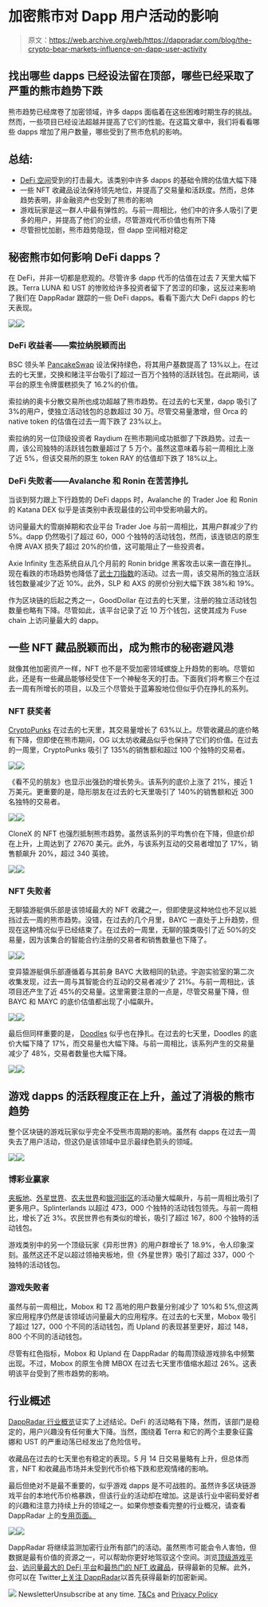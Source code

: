 # 加密熊市对 Dapp 用户活动的影响

> 原文：<https://web.archive.org/web/https://dappradar.com/blog/the-crypto-bear-markets-influence-on-dapp-user-activity>

## 找出哪些 dapps 已经设法留在顶部，哪些已经采取了严重的熊市趋势下跌

熊市趋势已经席卷了加密领域，许多 dapps 面临着在这些困难时期生存的挑战。然而，一些项目已经设法超越并提高了它们的性能。在这篇文章中，我们将看看哪些 dapps 增加了用户数量，哪些受到了熊市危机的影响。

## 总结:

*   [DeFi 空间](https://web.archive.org/web/20220705010633/https://dappradar.com/rankings/category/defi)受到的打击最大。该类别中许多 dapps 的基础令牌的估值大幅下降
*   一些 NFT 收藏品设法保持领先地位，并提高了交易量和活跃度。然而，总体趋势表明，非金融资产也受到了熊市的影响
*   游戏玩家是这一群人中最有弹性的。与前一周相比，他们中的许多人吸引了更多的用户，并提高了他们的业绩，尽管游戏代币价值也有所下降
*   尽管担忧加剧，熊市趋势隐现，但 dapp 空间相对稳定

## 秘密熊市如何影响 DeFi dapps？

在 DeFi，并非一切都是悲观的。尽管许多 dapp 代币的估值在过去 7 天里大幅下跌。Terra LUNA 和 UST 的惨败给许多投资者留下了苦涩的印象，这反过来影响了我们在 DappRadar 跟踪的一些 DeFi dapps。看看下面六大 DeFi dapps 的七天表现。

![](img/87b12b78ce7ccd1cd1708ea0782c9906.png)![](img/0f0f12c43c044e0603c4d73e26bbb021.png)

### DeFi 收益者——索拉纳脱颖而出

BSC 领头羊 [PancakeSwap](https://web.archive.org/web/20220705010633/https://dappradar.com/binance-smart-chain/defi/pancakeswap) 设法保持绿色，将其用户基数提高了 13%以上。在过去的七天里，交换和赌注平台吸引了超过一百万个独特的活跃钱包。在此期间，该平台的原生令牌蛋糕损失了 16.2%的价值。

索拉纳的奥卡分散交易所也成功超越了熊市趋势。在过去的七天里，dapp 吸引了 3%的用户，使独立活动钱包的总数超过 30 万。尽管交易量激增，但 Orca 的 native token 的估值在过去一周下跌了 23%以上。

索拉纳的另一位顶级投资者 Raydium 在熊市期间成功抵御了下跌趋势。过去一周，该公司独特的活跃钱包数量超过了 5 万个。虽然这意味着与前一周相比上涨了近 5%，但该交易所的原生 token RAY 的估值却下跌了 18%以上。

### DeFi 失败者——Avalanche 和 Ronin 在苦苦挣扎

当谈到努力跟上下行趋势的 DeFi dapps 时，Avalanche 的 Trader Joe 和 Ronin 的 Katana DEX 似乎是该类别中表现最佳的公司中受影响最大的。

访问量最大的雪崩掉期和农业平台 Trader Joe 与前一周相比，其用户群减少了约 5%。dapp 仍然吸引了超过 60，000 个独特的活动钱包，然而，该连锁店的原生令牌 AVAX 损失了超过 20%的价值，这可能阻止了一些投资者。

Axie Infinity 生态系统自从几个月前的 Ronin bridge 黑客攻击以来一直在挣扎。现在看跌的市场趋势也降低了[武士刀指数](https://web.archive.org/web/20220705010633/https://dappradar.com/ronin/defi/katana)的活动。过去一周，该交易所的独立活跃钱包数量减少了近 10%。此外，SLP 和 AXS 的房价分别大幅下跌 38%和 19%。

作为区块链的后起之秀之一，GoodDollar 在过去的七天里，注册的独立活动钱包数量也略有下降。尽管如此，该平台记录了近 10 万个钱包，这使其成为 Fuse chain 上访问量最大的 dapp。

## 一些 NFT 藏品脱颖而出，成为熊市的秘密避风港

就像其他加密资产一样，NFT 也不是不受加密领域螺旋上升趋势的影响。尽管如此，还是有一些藏品能够经受住下一个神秘冬天的打击。下面我们将考察三个在过去一周有所增长的项目，以及三个尽管处于蓝筹股地位但似乎仍在挣扎的系列。

### NFT 获奖者

[CryptoPunks](https://web.archive.org/web/20220705010633/https://dappradar.com/ethereum/collectibles/cryptopunks) 在过去的七天里，其交易量增长了 63%以上。尽管收藏品的底价略有下降，但即使在熊市期间，OG 以太坊收藏品似乎也保持了它们的价值。在过去的一周里，CryptoPunks 吸引了 135%的销售额和超过 100 个独特的交易者。

![](img/8b960f78f57b5ec8b2fb56dced972e87.png)![](img/3dbab20db385a850665b75cad94aedca.png)

《看不见的朋友》也显示出强劲的增长势头。该系列的底价上涨了 21%，接近 1 万美元。更重要的是，隐形朋友在过去的七天里吸引了 140%的销售额和近 300 名独特的交易者。

![](img/8b960f78f57b5ec8b2fb56dced972e87.png)![](img/383a84847a3f64b6553b3a10242b49ed.png)

CloneX 的 NFT 也强烈抵制熊市趋势。虽然该系列的平均售价在下降，但底价却在上升，上周达到了 27670 美元。此外，与该系列互动的交易者增加了 17%，销售额飙升 20%，超过 340 英镑。

![](img/8b960f78f57b5ec8b2fb56dced972e87.png)![](img/0b4d800bdd6d2c7be2c590dc17ef6d29.png)

### NFT 失败者

无聊猿游艇俱乐部是该领域最大的 NFT 收藏之一，但即使是这种地位也不足以抵挡过去一周的熊市趋势。没错，在过去的几个月里，BAYC 一直处于上升趋势，但现在这种情况似乎已经结束了。在过去的一周里，无聊的猿类吸引了近 50%的交易量，因为该集合的智能合约注册的交易者和销售数量也下降了。

![](img/8b960f78f57b5ec8b2fb56dced972e87.png)![](img/90b3d17f846d94017889552387748da4.png)

变异猿游艇俱乐部遵循着与其前身 BAYC 大致相同的轨迹。宇迦实验室的第二次收集发现，过去一周与其智能合约互动的交易者减少了 21%。与前一周相比，该项目还产生了近 45%的交易量。这里需要注意的一点是，尽管交易量下降，但 BAYC 和 MAYC 的底价估值都出现了小幅飙升。

![](img/8b960f78f57b5ec8b2fb56dced972e87.png)![](img/821336374df10c411b61db2fea172dbd.png)

最后但同样重要的是， [Doodles](https://web.archive.org/web/20220705010633/https://dappradar.com/ethereum/collectibles/doodles) 似乎也在挣扎。在过去的七天里，Doodles 的底价大幅下降了 17%，而交易量也大幅下降。与前一周相比，该系列产生的交易量减少了 48%，交易者数量也大幅下降。

![](img/8b960f78f57b5ec8b2fb56dced972e87.png)![](img/bb13024b390df2d2603dff6aacd6d158.png)

## 游戏 dapps 的活跃程度正在上升，盖过了消极的熊市趋势

整个区块链的游戏玩家似乎完全不受熊市周期的影响。虽然有 dapps 在过去一周失去了用户活动，但这仍是该领域中显示最绿色箭头的领域。

![](img/961eb80f260b0b05c8d743cf564b1d30.png)![](img/81bf24130877b492a9b7b1dcbe436ced.png)

### 博彩业赢家

[夹板地](https://web.archive.org/web/20220705010633/https://dappradar.com/multichain/games/splinterlands)、[外星世界](https://web.archive.org/web/20220705010633/https://dappradar.com/multichain/games/alien-worlds)、[农夫世界](https://web.archive.org/web/20220705010633/https://dappradar.com/wax/games/farmers-world)和[银河街区](https://web.archive.org/web/20220705010633/https://dappradar.com/thundercore/games/galaxy-blocks)的活动量大幅飙升，与前一周相比吸引了更多用户。Splinterlands 以超过 473，000 个独特的活动钱包领先。与前一周相比，增长了近 3%。农民世界也有类似的增长，吸引了超过 167，800 个独特的活动钱包。

游戏类别中的另一个顶级玩家《异形世界》的用户群增长了 18.9%，令人印象深刻。虽然这还不足以超过领袖夹板地，但《外星世界》吸引了超过 337，000 个独特的活动钱包。

### 游戏失败者

虽然与前一周相比，Mobox 和 T2 高地的用户数量分别减少了 10%和 5%,但这两家应用程序仍然是该领域访问量最大的应用程序。在过去的七天里，Mobox 吸引了超过 127，000 个不同的活动钱包，而 Upland 的表现甚至更好，超过 148，800 个不同的活动钱包。

尽管有红色指标，Mobox 和 Upland 在 DappRadar 的每周顶级游戏排名中频繁出现。不过，Mobox 的原生令牌 MBOX 在过去七天里市值缩水超过 26%。这表明该平台受到了熊市趋势的影响。

## 行业概述

[DappRadar 行业概览](https://web.archive.org/web/20220705010633/https://dappradar.com/industry-overview)证实了上述结论。DeFi 的活动略有下降，然而，该部门是稳定的，用户兴趣没有任何重大下降。当然，围绕着 Terra 和它的两个主要象征露娜和 UST 的严重动荡已经发出了危险信号。

收藏品在过去的七天里也有稳定的表现。5 月 14 日交易量略有上升，但总体而言，NFT 和收藏品市场并未受到代币价格下跌和悲观情绪的影响。

最后但绝对不是最不重要的，似乎游戏 dapps 是不可战胜的。虽然许多区块链游戏平台的本地代币价格暴跌，但该行业的活动却在增加。这是该行业中密码爱好者的兴趣和注意力持续上升的领域之一。如果你想查看完整的行业概况，请查看 DappRadar 上的[专用页面。](https://web.archive.org/web/20220705010633/https://dappradar.com/industry-overview)

![](img/732d7b9a81ec8bb0611876c5d488a2f0.png)![](img/da625d6f007a2a3e3262ae35015ea459.png)

DappRadar 将继续监测加密行业所有部门的活动。虽然熊市可能会令人害怕，但数据是最有价值的资源之一，可以帮助你更好地驾驭这个空间。浏览[顶级游戏平台](https://web.archive.org/web/20220705010633/https://dappradar.com/rankings/category/games)、[访问量最大的 DeFi 平台](https://web.archive.org/web/20220705010633/https://dappradar.com/rankings/category/defi)和[最热门的 NFT 收藏品](https://web.archive.org/web/20220705010633/https://dappradar.com/nft/collections/1)，获得最新的见解。此外，你可以在 Twitter[上关注 DappRadar](https://web.archive.org/web/20220705010633/https://twitter.com/dappradar)以首先获得最新的加密新闻。

![](img/6d5a4a2d609c56e1a5771717e54ba759.png) NewsletterUnsubscribe at any time. [T&Cs](https://web.archive.org/web/20220705010633/https://dappradar.com/terms) and [Privacy Policy](https://web.archive.org/web/20220705010633/https://dappradar.com/privacy-policy)